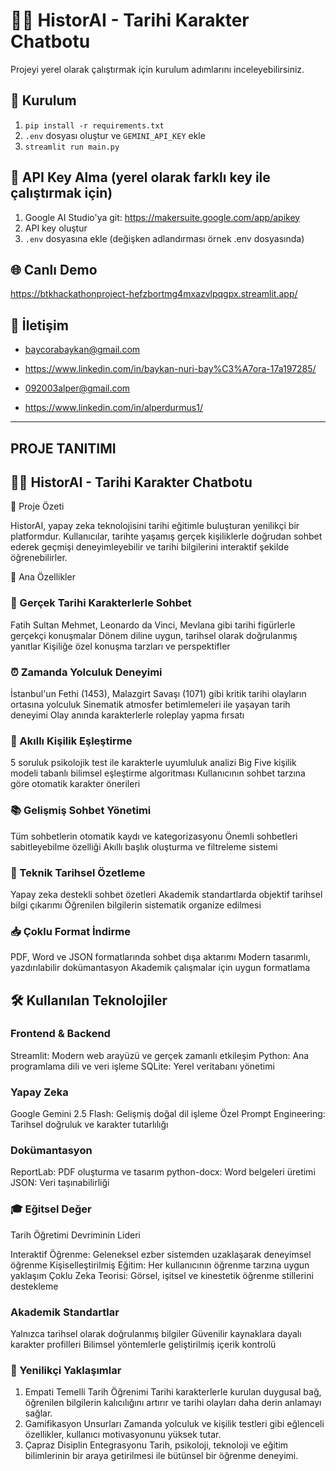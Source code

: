 # 🧙‍♂ HistorAI - Tarihi Karakter Chatbotu

Projeyi yerel olarak çalıştırmak için kurulum adımlarını inceleyebilirsiniz.

## 🚀 Kurulum
1. `pip install -r requirements.txt`
2. `.env` dosyası oluştur ve `GEMINI_API_KEY` ekle
3. `streamlit run main.py`

## 🔑 API Key Alma (yerel olarak farklı key ile çalıştırmak için) 
1. Google AI Studio'ya git: https://makersuite.google.com/app/apikey
2. API key oluştur
3. `.env` dosyasına ekle (değişken adlandırması örnek .env dosyasında) 

## 🌐 Canlı Demo
https://btkhackathonproject-hefzbortmg4mxazvlpqgpx.streamlit.app/ 

## 📧 İletişim
- baycorabaykan@gmail.com 
- https://www.linkedin.com/in/baykan-nuri-bay%C3%A7ora-17a197285/

- 092003alper@gmail.com
- https://www.linkedin.com/in/alperdurmus1/

--------------------------------------------------------------------------------
PROJE TANITIMI 
---------------------------------------------------------------------------------
## 🧙‍♂ HistorAI - Tarihi Karakter Chatbotu

🎯 Proje Özeti

HistorAI, yapay zeka teknolojisini tarihi eğitimle buluşturan yenilikçi bir platformdur. Kullanıcılar, tarihte yaşamış gerçek kişiliklerle doğrudan sohbet ederek geçmişi deneyimleyebilir ve tarihi bilgilerini interaktif şekilde öğrenebilirler.

🚀 Ana Özellikler

### 💬 Gerçek Tarihi Karakterlerle Sohbet

Fatih Sultan Mehmet, Leonardo da Vinci, Mevlana gibi tarihi figürlerle gerçekçi konuşmalar
Dönem diline uygun, tarihsel olarak doğrulanmış yanıtlar
Kişiliğe özel konuşma tarzları ve perspektifler

### ⏰ Zamanda Yolculuk Deneyimi

İstanbul'un Fethi (1453), Malazgirt Savaşı (1071) gibi kritik tarihi olayların ortasına yolculuk
Sinematik atmosfer betimlemeleri ile yaşayan tarih deneyimi
Olay anında karakterlerle roleplay yapma fırsatı

### 🧬 Akıllı Kişilik Eşleştirme

5 soruluk psikolojik test ile karakterle uyumluluk analizi
Big Five kişilik modeli tabanlı bilimsel eşleştirme algoritması
Kullanıcının sohbet tarzına göre otomatik karakter önerileri

### 📚 Gelişmiş Sohbet Yönetimi
Tüm sohbetlerin otomatik kaydı ve kategorizasyonu
Önemli sohbetleri sabitleyebilme özelliği
Akıllı başlık oluşturma ve filtreleme sistemi

### 📖 Teknik Tarihsel Özetleme
Yapay zeka destekli sohbet özetleri
Akademik standartlarda objektif tarihsel bilgi çıkarımı
Öğrenilen bilgilerin sistematik organize edilmesi

### 📥 Çoklu Format İndirme

PDF, Word ve JSON formatlarında sohbet dışa aktarımı
Modern tasarımlı, yazdırılabilir dokümantasyon
Akademik çalışmalar için uygun formatlama


## 🛠 Kullanılan Teknolojiler
### Frontend & Backend

Streamlit: Modern web arayüzü ve gerçek zamanlı etkileşim
Python: Ana programlama dili ve veri işleme
SQLite: Yerel veritabanı yönetimi

### Yapay Zeka

Google Gemini 2.5 Flash: Gelişmiş doğal dil işleme
Özel Prompt Engineering: Tarihsel doğruluk ve karakter tutarlılığı

### Dokümantasyon

ReportLab: PDF oluşturma ve tasarım
python-docx: Word belgeleri üretimi
JSON: Veri taşınabilirliği

### 🎓 Eğitsel Değer
Tarih Öğretimi Devriminin Lideri

Interaktif Öğrenme: Geleneksel ezber sistemden uzaklaşarak deneyimsel öğrenme
Kişiselleştirilmiş Eğitim: Her kullanıcının öğrenme tarzına uygun yaklaşım
Çoklu Zeka Teorisi: Görsel, işitsel ve kinestetik öğrenme stillerini destekleme

### Akademik Standartlar

Yalnızca tarihsel olarak doğrulanmış bilgiler
Güvenilir kaynaklara dayalı karakter profilleri
Bilimsel yöntemlerle geliştirilmiş içerik kontrolü

### 🌟 Yenilikçi Yaklaşımlar
1. Empati Temelli Tarih Öğrenimi
Tarihi karakterlerle kurulan duygusal bağ, öğrenilen bilgilerin kalıcılığını artırır ve tarihi olayları daha derin anlamayı sağlar.
2. Gamifikasyon Unsurları
Zamanda yolculuk ve kişilik testleri gibi eğlenceli özellikler, kullanıcı motivasyonunu yüksek tutar.
3. Çapraz Disiplin Entegrasyonu
Tarih, psikoloji, teknoloji ve eğitim bilimlerinin bir araya getirilmesi ile bütünsel bir öğrenme deneyimi.
